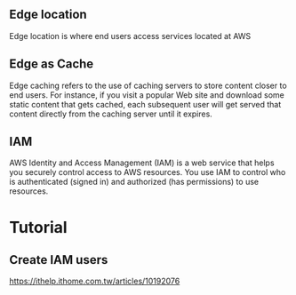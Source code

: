 ## Edge location 
Edge location is where end users access services located at AWS

## Edge as Cache

Edge caching refers to the use of caching servers to store content closer to end users. 
For instance, if you visit a popular Web site and download some static content that gets cached, each subsequent user will get served that content directly from the caching server until it expires.

## IAM
AWS Identity and Access Management (IAM) is a web service that helps you securely control access to AWS resources. 
You use IAM to control who is authenticated (signed in) and authorized (has permissions) to use resources.

# Tutorial
## Create IAM users
https://ithelp.ithome.com.tw/articles/10192076
